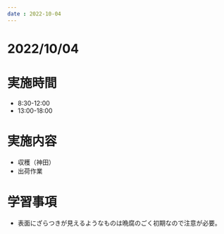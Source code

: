 ```yaml
---
date : 2022-10-04
---
```


# 2022/10/04

# 実施時間
- 8:30-12:00
- 13:00-18:00

# 実施内容
- 収穫（神田）
- 出荷作業

# 学習事項
- 表面にざらつきが見えるようなものは晩腐のごく初期なので注意が必要。